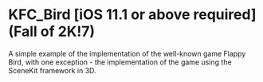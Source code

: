 # KFC_Bird [iOS 11.1 or above required] (Fall of 2K!7)
A simple example of the implementation of the well-known game Flappy Bird, with one exception - the implementation of the game using the SceneKit framework in 3D.
